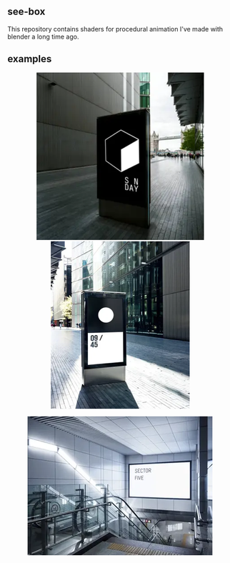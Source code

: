 ## see-box

This repository contains shaders for procedural animation 
I've made with blender a long time ago.

## examples 

<p align="center"><img src="pixie/facetran.webp"/><img src="pixie/movie.webp"/></p>
<p align="center"><img src="pixie/subway.webp"/></p>

